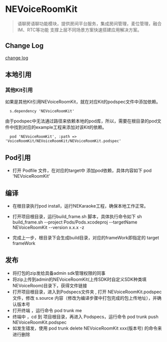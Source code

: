 # NEVoiceRoomKit

> 语聊房语聊功能模块，提供房间平台服务，集成房间管理，麦位管理，融合IM、RTC等功能 支撑上层不同场景方案快速搭建应用解决方案。

## Change Log

[change log](CHANGELOG.md)

## 本地引用

### 其他Kit引用
如果是其他Kit引用NEVoiceRoomKit，就在对应Kit的podspec文件中添加依赖。

```
  s.dependency 'NEVoiceRoomKit'
```

由于podspec中无法通过路径来依赖本地的pod库，所以，需要在根目录的pod文件中找到对应的example工程来添加对该Kit的依赖。

```
  pod 'NEVoiceRoomKit', :path => 'VoiceRoomKit/NEVoiceRoomKit/NEVoiceRoomKit.podspec'
```

## Pod引用
- 打开 Podfile 文件，在对应的target中 添加pod依赖，具体内容如下
    pod 'NEVoiceRoomKit'
    
## 编译
- 在根目录执行pod install，运行NEKaraoke工程，确保本地工作正常。

- 打开项目根目录，运行build_frame.sh 脚本，具体执行命令如下
    sh build_frame.sh  --project Pods/Pods.xcodeproj  --targetName NEVoiceRoomKit --version x.x.x -z
- 完成上一步，根目录下会生成build目录，对应的frameWork即指定的 target frameWork

## 发布
- 将打包的zip发给具备admin sdk管理权限的同事
- 将zip上传到admin的NEVoiceRoomKit(上传SDK时自定义SDK种类填NEVoiceRoom)目录下，获得文件链接
- 打开项目根目录，进入到Podspecs文件夹 , 打开 NEVoiceRoomKit.podspec 文件，修改 s.source 内容（修改为编译步骤中打包完成的包上传地址），并确认版本号
- 打开终端 ，运行命令 pod trunk me
- 终端中 ，cd 到 项目根目录，再进入 Podspecs，运行命令 pod trunk push NEVoiceRoomKit.podspec
- 如发生错发，使用 pod trunk delete NEVoiceRoomKit xxx(版本号) 的命令来进行删除



